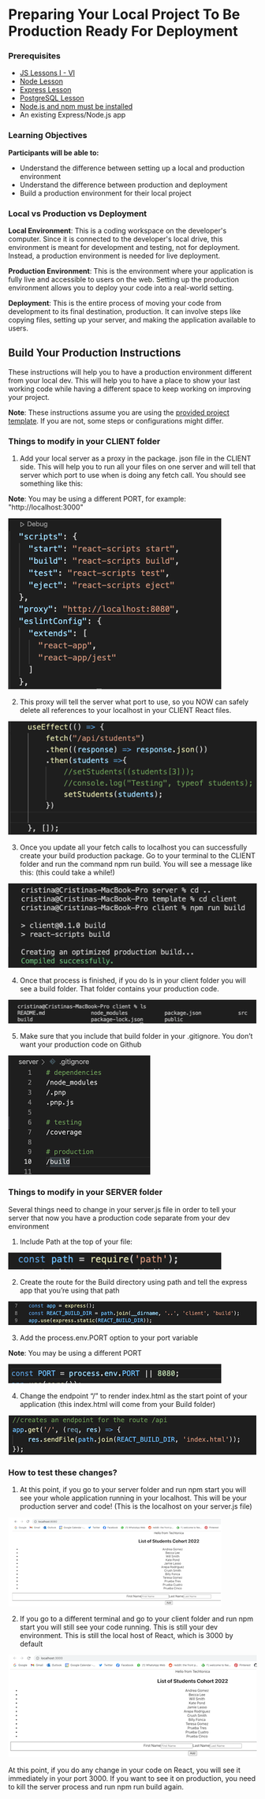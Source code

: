 # Preparing Your Local Project To Be Production Ready For Deployment

### Prerequisites
- [JS Lessons I - VI](../javascript)
- [Node Lesson](../node-js/node-js.md)
- [Express Lesson](../express-js/express.md)
- [PostgreSQL Lesson](../databases/installing-postgresql.md)
- [Node.js and npm must be installed](https://nodejs.org/en/download/)
- An existing Express/Node.js app

### Learning Objectives
**Participants will be able to:**

- Understand the difference between setting up a local and production environment
- Understand the difference between production and deployment
- Build a production environment for their local project

### Local vs Production vs Deployment

**Local Environment**: This is a coding workspace on the developer's computer. Since it is connected to the developer's local drive, this environment is meant for development and testing, not for deployment. Instead, a production environment is needed for live deployment.

**Production Environment**: This is the environment where your application is fully live and accessible to users on the web. Setting up the production environment allows you to deploy your code into a real-world setting.

**Deployment**: This is the entire process of moving your code from development to its final destination, production. It can involve steps like copying files, setting up your server, and making the application available to users.

## Build Your Production Instructions

These instructions will help you to have a production environment different from your local dev. This will help you to have a place to show your last working code while having a different space to keep working on improving your project. 

**Note**: These instructions assume you are using the [provided project template](https://github.com/Techtonica/curriculum/blob/main/projects/2023TemplateWithVite/README.md). If you are not, some steps or configurations might differ.

### Things to modify in your CLIENT folder

1. Add your local server as a proxy in the package. json file in the CLIENT side. This will help you to run all your files on one server and will tell that server which port to use when is doing any fetch call. You should see something like this:

**Note**: You may be using a different PORT, for example: "http://localhost:3000"

![image of proxy code](./screenshots/production-1.png)

2. This proxy will tell the server what port to use, so you NOW can safely delete all references to your localhost in your CLIENT React files.

![image of useEffect code with localhost removed](./screenshots/production-2.png)

3. Once you update all your fetch calls to localhost you can successfully create your build production package. Go to your terminal to the CLIENT folder and run the command npm run build. You will see a message like this: (this could take a while!)

![image of referenced terminal message](./screenshots/production-3.png)

4. Once that process is finished, if you do ls in your client folder you will see a build folder. That folder contains your production code. 

![image of build folder within client folder](./screenshots/production-4.png)

5. Make sure that you include that build folder in your .gitignore. You don’t want your production code on Github 

![image of build folder in gitignore file](./screenshots/production-5.png)

### Things to modify in your SERVER folder

Several things need to change in your server.js file in order to tell your server that now you have a production code separate from your dev environment

1. Include Path at the top of your file:

![image of Path code](./screenshots/production-6.png)

2. Create the route for the Build directory using path and tell the express app that you’re using that path 

![image of Build route code](./screenshots/production-7.png)

3. Add the process.env.PORT option to your port variable

**Note**: You may be using a different PORT

![image of PORT code](./screenshots/production-8.png)

4. Change the endpoint “/” to render index.html as the start point of your application (this index.html will come from your Build folder)

![image of new endpoint code](./screenshots/production-9.png)

### How to test these changes?

1. At this point, if you go to your server folder and run npm start you will see your whole application running in your localhost. This will be your production server and code! (This is the localhost on your server.js file)

![image of new production environment front end](./screenshots/production-10.png)

2. If you go to a different terminal and go to your client folder and run npm start you will still see your code running. This is still your dev environment. This is still the local host of React, which is 3000 by default

![image of new development environment front end](./screenshots/production-11.png)

At this point, if you do any change in your code on React, you will see it immediately in your port 3000. If you want to see it on production, you need to kill the server process and run npm run build again. 